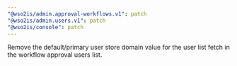 ```yaml
---
"@wso2is/admin.approval-workflows.v1": patch
"@wso2is/admin.users.v1": patch
"@wso2is/console": patch
---
```


Remove the default/primary user store domain value for the user list fetch in the workflow approval users list.
